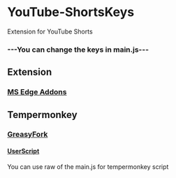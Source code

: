 # YouTube-ShortsKeys
Extension for YouTube Shorts


### ---You can change the keys in main.js---

## Extension
### [MS Edge Addons](https://microsoftedge.microsoft.com/addons/detail/youtube-shortskeys/ghcpkidjiebbkfkkdjbafejbjmpghphg)
###  

## Tempermonkey
### [GreasyFork](https://greasyfork.org/en/scripts/460989-youtube-shortskeys)
#### [UserScript](https://raw.githubusercontent.com/MrEnoX/youtube-shortskeys/main/main.js)
You can use raw of the main.js for tempermonkey script
